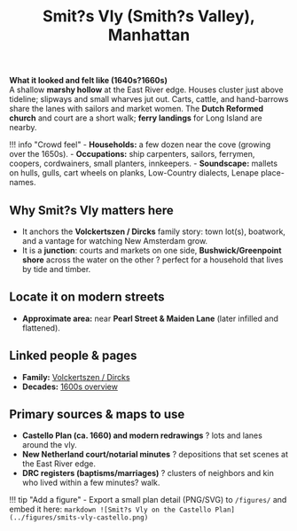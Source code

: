 ﻿---
title: Smit?s Vly (Smith?s Valley), Manhattan
summary: A low, marshy cove on the East River (near today?s Pearl St. & Maiden Lane); shipwrights, ferries, and a market edge where lanes meet the tide.
---

**What it looked and felt like (1640s?1660s)**  
A shallow **marshy hollow** at the East River edge. Houses cluster just above tideline; slipways and small wharves jut out. Carts, cattle, and hand-barrows share the lanes with sailors and market women. The **Dutch Reformed church** and court are a short walk; **ferry landings** for Long Island are nearby.

!!! info "Crowd feel"
    - **Households:** a few dozen near the cove (growing over the 1650s).
    - **Occupations:** ship carpenters, sailors, ferrymen, coopers, cordwainers, small planters, innkeepers.
    - **Soundscape:** mallets on hulls, gulls, cart wheels on planks, Low-Country dialects, Lenape place-names.

## Why Smit?s Vly matters here
- It anchors the **Volckertszen / Dircks** family story: town lot(s), boatwork, and a vantage for watching New Amsterdam grow.
- It is a **junction**: courts and markets on one side, **Bushwick/Greenpoint shore** across the water on the other ? perfect for a household that lives by tide and timber.

## Locate it on modern streets
- **Approximate area:** near **Pearl Street & Maiden Lane** (later infilled and flattened).

## Linked people & pages
- **Family:** [Volckertszen / Dircks](../families/volckertszen-dircks.md)
- **Decades:** [1600s overview](../decades/1600-1610/1600-1610.md)

## Primary sources & maps to use
- **Castello Plan (ca. 1660) and modern redrawings** ? lots and lanes around the vly.
- **New Netherland court/notarial minutes** ? depositions that set scenes at the East River edge.
- **DRC registers (baptisms/marriages)** ? clusters of neighbors and kin who lived within a few minutes? walk.

!!! tip "Add a figure"
    - Export a small plan detail (PNG/SVG) to `/figures/` and embed it here:
      ```markdown
      ![Smit?s Vly on the Castello Plan](../figures/smits-vly-castello.png)
      ```


